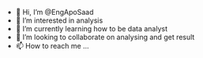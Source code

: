 - 👋 Hi, I’m @EngApoSaad
- 👀 I’m interested in analysis
- 🌱 I’m currently learning how to be data analyst
- 💞️ I’m looking to collaborate on analysing and get result
- 📫 How to reach me ...

<!---
EngApoSaad/EngApoSaad is a ✨ special ✨ repository because its `README.md` (this file) appears on your GitHub profile.
You can click the Preview link to take a look at your changes.
--->
